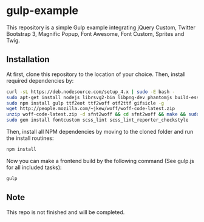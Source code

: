 # gulp-example
This repository is a simple Gulp example integrating jQuery Custom, Twitter Bootstrap 3, Magnific Popup, Font Awesome, Font Custom, Sprites and Twig.

## Installation
At first, clone this repository to the location of your choice. Then, install required dependencies by:
```sh
curl -sL https://deb.nodesource.com/setup_4.x | sudo -E bash -
sudo apt-get install nodejs librsvg2-bin libpng-dev phantomjs build-essential ruby1.9.1-dev fontforge ttfautohint zlib1g-dev
sudo npm install gulp ttf2eot ttf2woff otf2ttf gifsicle -g
wget http://people.mozilla.com/~jkew/woff/woff-code-latest.zip
unzip woff-code-latest.zip -d sfnt2woff && cd sfnt2woff && make && sudo mv sfnt2woff /usr/local/bin/
sudo gem install fontcustom scss_lint scss_lint_reporter_checkstyle
```

Then, install all NPM dependencies by moving to the cloned folder and run the install routines:
```sh
npm install
```

Now you can make a frontend build by the following command (See gulp.js for all included tasks):
```sh
gulp
```

## Note
This repo is not finished and will be completed.